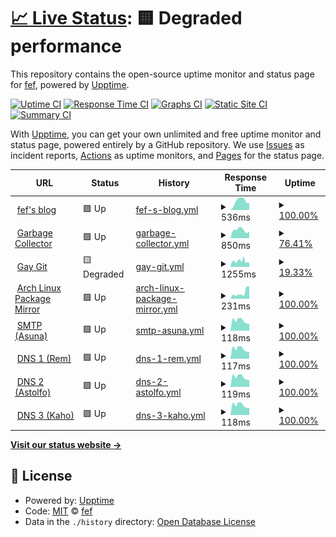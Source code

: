 # [📈 Live Status](https://status.fef.moe): <!--live status--> **🟨 Degraded performance**

This repository contains the open-source uptime monitor and status page for [fef](https://fef.moe), powered by [Upptime](https://github.com/upptime/upptime).

[![Uptime CI](https://github.com/fef1312/status/workflows/Uptime%20CI/badge.svg)](https://github.com/fef1312/status/actions?query=workflow%3A%22Uptime+CI%22)
[![Response Time CI](https://github.com/fef1312/status/workflows/Response%20Time%20CI/badge.svg)](https://github.com/fef1312/status/actions?query=workflow%3A%22Response+Time+CI%22)
[![Graphs CI](https://github.com/fef1312/status/workflows/Graphs%20CI/badge.svg)](https://github.com/fef1312/status/actions?query=workflow%3A%22Graphs+CI%22)
[![Static Site CI](https://github.com/fef1312/status/workflows/Static%20Site%20CI/badge.svg)](https://github.com/fef1312/status/actions?query=workflow%3A%22Static+Site+CI%22)
[![Summary CI](https://github.com/fef1312/status/workflows/Summary%20CI/badge.svg)](https://github.com/fef1312/status/actions?query=workflow%3A%22Summary+CI%22)

With [Upptime](https://upptime.js.org), you can get your own unlimited and free uptime monitor and status page, powered entirely by a GitHub repository. We use [Issues](https://github.com/fef1312/status/issues) as incident reports, [Actions](https://github.com/fef1312/status/actions) as uptime monitors, and [Pages](https://status.fef.moe) for the status page.

<!--start: status pages-->
<!-- This summary is generated by Upptime (https://github.com/upptime/upptime) -->
<!-- Do not edit this manually, your changes will be overwritten -->
<!-- prettier-ignore -->
| URL | Status | History | Response Time | Uptime |
| --- | ------ | ------- | ------------- | ------ |
| <img alt="" src="https://icons.duckduckgo.com/ip3/fef.moe.ico" height="13"> [fef's blog](https://fef.moe/) | 🟩 Up | [fef-s-blog.yml](https://github.com/fef1312/status/commits/HEAD/history/fef-s-blog.yml) | <details><summary><img alt="Response time graph" src="./graphs/fef-s-blog/response-time-week.png" height="20"> 536ms</summary><br><a href="https://status.fef.moe/history/fef-s-blog"><img alt="Response time 629" src="https://img.shields.io/endpoint?url=https%3A%2F%2Fraw.githubusercontent.com%2Ffef1312%2Fstatus%2FHEAD%2Fapi%2Ffef-s-blog%2Fresponse-time.json"></a><br><a href="https://status.fef.moe/history/fef-s-blog"><img alt="24-hour response time 496" src="https://img.shields.io/endpoint?url=https%3A%2F%2Fraw.githubusercontent.com%2Ffef1312%2Fstatus%2FHEAD%2Fapi%2Ffef-s-blog%2Fresponse-time-day.json"></a><br><a href="https://status.fef.moe/history/fef-s-blog"><img alt="7-day response time 536" src="https://img.shields.io/endpoint?url=https%3A%2F%2Fraw.githubusercontent.com%2Ffef1312%2Fstatus%2FHEAD%2Fapi%2Ffef-s-blog%2Fresponse-time-week.json"></a><br><a href="https://status.fef.moe/history/fef-s-blog"><img alt="30-day response time 605" src="https://img.shields.io/endpoint?url=https%3A%2F%2Fraw.githubusercontent.com%2Ffef1312%2Fstatus%2FHEAD%2Fapi%2Ffef-s-blog%2Fresponse-time-month.json"></a><br><a href="https://status.fef.moe/history/fef-s-blog"><img alt="1-year response time 631" src="https://img.shields.io/endpoint?url=https%3A%2F%2Fraw.githubusercontent.com%2Ffef1312%2Fstatus%2FHEAD%2Fapi%2Ffef-s-blog%2Fresponse-time-year.json"></a></details> | <details><summary><a href="https://status.fef.moe/history/fef-s-blog">100.00%</a></summary><a href="https://status.fef.moe/history/fef-s-blog"><img alt="All-time uptime 93.90%" src="https://img.shields.io/endpoint?url=https%3A%2F%2Fraw.githubusercontent.com%2Ffef1312%2Fstatus%2FHEAD%2Fapi%2Ffef-s-blog%2Fuptime.json"></a><br><a href="https://status.fef.moe/history/fef-s-blog"><img alt="24-hour uptime 100.00%" src="https://img.shields.io/endpoint?url=https%3A%2F%2Fraw.githubusercontent.com%2Ffef1312%2Fstatus%2FHEAD%2Fapi%2Ffef-s-blog%2Fuptime-day.json"></a><br><a href="https://status.fef.moe/history/fef-s-blog"><img alt="7-day uptime 100.00%" src="https://img.shields.io/endpoint?url=https%3A%2F%2Fraw.githubusercontent.com%2Ffef1312%2Fstatus%2FHEAD%2Fapi%2Ffef-s-blog%2Fuptime-week.json"></a><br><a href="https://status.fef.moe/history/fef-s-blog"><img alt="30-day uptime 60.87%" src="https://img.shields.io/endpoint?url=https%3A%2F%2Fraw.githubusercontent.com%2Ffef1312%2Fstatus%2FHEAD%2Fapi%2Ffef-s-blog%2Fuptime-month.json"></a><br><a href="https://status.fef.moe/history/fef-s-blog"><img alt="1-year uptime 92.44%" src="https://img.shields.io/endpoint?url=https%3A%2F%2Fraw.githubusercontent.com%2Ffef1312%2Fstatus%2FHEAD%2Fapi%2Ffef-s-blog%2Fuptime-year.json"></a></details>
| <img alt="" src="https://icons.duckduckgo.com/ip3/gc.fef.moe.ico" height="13"> [Garbage Collector](https://gc.fef.moe/login) | 🟩 Up | [garbage-collector.yml](https://github.com/fef1312/status/commits/HEAD/history/garbage-collector.yml) | <details><summary><img alt="Response time graph" src="./graphs/garbage-collector/response-time-week.png" height="20"> 850ms</summary><br><a href="https://status.fef.moe/history/garbage-collector"><img alt="Response time 935" src="https://img.shields.io/endpoint?url=https%3A%2F%2Fraw.githubusercontent.com%2Ffef1312%2Fstatus%2FHEAD%2Fapi%2Fgarbage-collector%2Fresponse-time.json"></a><br><a href="https://status.fef.moe/history/garbage-collector"><img alt="24-hour response time 667" src="https://img.shields.io/endpoint?url=https%3A%2F%2Fraw.githubusercontent.com%2Ffef1312%2Fstatus%2FHEAD%2Fapi%2Fgarbage-collector%2Fresponse-time-day.json"></a><br><a href="https://status.fef.moe/history/garbage-collector"><img alt="7-day response time 850" src="https://img.shields.io/endpoint?url=https%3A%2F%2Fraw.githubusercontent.com%2Ffef1312%2Fstatus%2FHEAD%2Fapi%2Fgarbage-collector%2Fresponse-time-week.json"></a><br><a href="https://status.fef.moe/history/garbage-collector"><img alt="30-day response time 781" src="https://img.shields.io/endpoint?url=https%3A%2F%2Fraw.githubusercontent.com%2Ffef1312%2Fstatus%2FHEAD%2Fapi%2Fgarbage-collector%2Fresponse-time-month.json"></a><br><a href="https://status.fef.moe/history/garbage-collector"><img alt="1-year response time 931" src="https://img.shields.io/endpoint?url=https%3A%2F%2Fraw.githubusercontent.com%2Ffef1312%2Fstatus%2FHEAD%2Fapi%2Fgarbage-collector%2Fresponse-time-year.json"></a></details> | <details><summary><a href="https://status.fef.moe/history/garbage-collector">76.41%</a></summary><a href="https://status.fef.moe/history/garbage-collector"><img alt="All-time uptime 98.31%" src="https://img.shields.io/endpoint?url=https%3A%2F%2Fraw.githubusercontent.com%2Ffef1312%2Fstatus%2FHEAD%2Fapi%2Fgarbage-collector%2Fuptime.json"></a><br><a href="https://status.fef.moe/history/garbage-collector"><img alt="24-hour uptime 100.00%" src="https://img.shields.io/endpoint?url=https%3A%2F%2Fraw.githubusercontent.com%2Ffef1312%2Fstatus%2FHEAD%2Fapi%2Fgarbage-collector%2Fuptime-day.json"></a><br><a href="https://status.fef.moe/history/garbage-collector"><img alt="7-day uptime 76.41%" src="https://img.shields.io/endpoint?url=https%3A%2F%2Fraw.githubusercontent.com%2Ffef1312%2Fstatus%2FHEAD%2Fapi%2Fgarbage-collector%2Fuptime-week.json"></a><br><a href="https://status.fef.moe/history/garbage-collector"><img alt="30-day uptime 87.24%" src="https://img.shields.io/endpoint?url=https%3A%2F%2Fraw.githubusercontent.com%2Ffef1312%2Fstatus%2FHEAD%2Fapi%2Fgarbage-collector%2Fuptime-month.json"></a><br><a href="https://status.fef.moe/history/garbage-collector"><img alt="1-year uptime 98.46%" src="https://img.shields.io/endpoint?url=https%3A%2F%2Fraw.githubusercontent.com%2Ffef1312%2Fstatus%2FHEAD%2Fapi%2Fgarbage-collector%2Fuptime-year.json"></a></details>
| <img alt="" src="https://icons.duckduckgo.com/ip3/git.bsd.gay.ico" height="13"> [Gay Git](https://git.bsd.gay/) | 🟨 Degraded | [gay-git.yml](https://github.com/fef1312/status/commits/HEAD/history/gay-git.yml) | <details><summary><img alt="Response time graph" src="./graphs/gay-git/response-time-week.png" height="20"> 1255ms</summary><br><a href="https://status.fef.moe/history/gay-git"><img alt="Response time 1103" src="https://img.shields.io/endpoint?url=https%3A%2F%2Fraw.githubusercontent.com%2Ffef1312%2Fstatus%2FHEAD%2Fapi%2Fgay-git%2Fresponse-time.json"></a><br><a href="https://status.fef.moe/history/gay-git"><img alt="24-hour response time 1601" src="https://img.shields.io/endpoint?url=https%3A%2F%2Fraw.githubusercontent.com%2Ffef1312%2Fstatus%2FHEAD%2Fapi%2Fgay-git%2Fresponse-time-day.json"></a><br><a href="https://status.fef.moe/history/gay-git"><img alt="7-day response time 1255" src="https://img.shields.io/endpoint?url=https%3A%2F%2Fraw.githubusercontent.com%2Ffef1312%2Fstatus%2FHEAD%2Fapi%2Fgay-git%2Fresponse-time-week.json"></a><br><a href="https://status.fef.moe/history/gay-git"><img alt="30-day response time 1337" src="https://img.shields.io/endpoint?url=https%3A%2F%2Fraw.githubusercontent.com%2Ffef1312%2Fstatus%2FHEAD%2Fapi%2Fgay-git%2Fresponse-time-month.json"></a><br><a href="https://status.fef.moe/history/gay-git"><img alt="1-year response time 1120" src="https://img.shields.io/endpoint?url=https%3A%2F%2Fraw.githubusercontent.com%2Ffef1312%2Fstatus%2FHEAD%2Fapi%2Fgay-git%2Fresponse-time-year.json"></a></details> | <details><summary><a href="https://status.fef.moe/history/gay-git">19.33%</a></summary><a href="https://status.fef.moe/history/gay-git"><img alt="All-time uptime 91.33%" src="https://img.shields.io/endpoint?url=https%3A%2F%2Fraw.githubusercontent.com%2Ffef1312%2Fstatus%2FHEAD%2Fapi%2Fgay-git%2Fuptime.json"></a><br><a href="https://status.fef.moe/history/gay-git"><img alt="24-hour uptime 0.00%" src="https://img.shields.io/endpoint?url=https%3A%2F%2Fraw.githubusercontent.com%2Ffef1312%2Fstatus%2FHEAD%2Fapi%2Fgay-git%2Fuptime-day.json"></a><br><a href="https://status.fef.moe/history/gay-git"><img alt="7-day uptime 19.33%" src="https://img.shields.io/endpoint?url=https%3A%2F%2Fraw.githubusercontent.com%2Ffef1312%2Fstatus%2FHEAD%2Fapi%2Fgay-git%2Fuptime-week.json"></a><br><a href="https://status.fef.moe/history/gay-git"><img alt="30-day uptime 6.46%" src="https://img.shields.io/endpoint?url=https%3A%2F%2Fraw.githubusercontent.com%2Ffef1312%2Fstatus%2FHEAD%2Fapi%2Fgay-git%2Fuptime-month.json"></a><br><a href="https://status.fef.moe/history/gay-git"><img alt="1-year uptime 85.27%" src="https://img.shields.io/endpoint?url=https%3A%2F%2Fraw.githubusercontent.com%2Ffef1312%2Fstatus%2FHEAD%2Fapi%2Fgay-git%2Fuptime-year.json"></a></details>
| <img alt="" src="https://icons.duckduckgo.com/ip3/pkg.fef.moe.ico" height="13"> [Arch Linux Package Mirror](https://pkg.fef.moe/archlinux/) | 🟩 Up | [arch-linux-package-mirror.yml](https://github.com/fef1312/status/commits/HEAD/history/arch-linux-package-mirror.yml) | <details><summary><img alt="Response time graph" src="./graphs/arch-linux-package-mirror/response-time-week.png" height="20"> 231ms</summary><br><a href="https://status.fef.moe/history/arch-linux-package-mirror"><img alt="Response time 188" src="https://img.shields.io/endpoint?url=https%3A%2F%2Fraw.githubusercontent.com%2Ffef1312%2Fstatus%2FHEAD%2Fapi%2Farch-linux-package-mirror%2Fresponse-time.json"></a><br><a href="https://status.fef.moe/history/arch-linux-package-mirror"><img alt="24-hour response time 111" src="https://img.shields.io/endpoint?url=https%3A%2F%2Fraw.githubusercontent.com%2Ffef1312%2Fstatus%2FHEAD%2Fapi%2Farch-linux-package-mirror%2Fresponse-time-day.json"></a><br><a href="https://status.fef.moe/history/arch-linux-package-mirror"><img alt="7-day response time 231" src="https://img.shields.io/endpoint?url=https%3A%2F%2Fraw.githubusercontent.com%2Ffef1312%2Fstatus%2FHEAD%2Fapi%2Farch-linux-package-mirror%2Fresponse-time-week.json"></a><br><a href="https://status.fef.moe/history/arch-linux-package-mirror"><img alt="30-day response time 149" src="https://img.shields.io/endpoint?url=https%3A%2F%2Fraw.githubusercontent.com%2Ffef1312%2Fstatus%2FHEAD%2Fapi%2Farch-linux-package-mirror%2Fresponse-time-month.json"></a><br><a href="https://status.fef.moe/history/arch-linux-package-mirror"><img alt="1-year response time 193" src="https://img.shields.io/endpoint?url=https%3A%2F%2Fraw.githubusercontent.com%2Ffef1312%2Fstatus%2FHEAD%2Fapi%2Farch-linux-package-mirror%2Fresponse-time-year.json"></a></details> | <details><summary><a href="https://status.fef.moe/history/arch-linux-package-mirror">100.00%</a></summary><a href="https://status.fef.moe/history/arch-linux-package-mirror"><img alt="All-time uptime 99.06%" src="https://img.shields.io/endpoint?url=https%3A%2F%2Fraw.githubusercontent.com%2Ffef1312%2Fstatus%2FHEAD%2Fapi%2Farch-linux-package-mirror%2Fuptime.json"></a><br><a href="https://status.fef.moe/history/arch-linux-package-mirror"><img alt="24-hour uptime 100.00%" src="https://img.shields.io/endpoint?url=https%3A%2F%2Fraw.githubusercontent.com%2Ffef1312%2Fstatus%2FHEAD%2Fapi%2Farch-linux-package-mirror%2Fuptime-day.json"></a><br><a href="https://status.fef.moe/history/arch-linux-package-mirror"><img alt="7-day uptime 100.00%" src="https://img.shields.io/endpoint?url=https%3A%2F%2Fraw.githubusercontent.com%2Ffef1312%2Fstatus%2FHEAD%2Fapi%2Farch-linux-package-mirror%2Fuptime-week.json"></a><br><a href="https://status.fef.moe/history/arch-linux-package-mirror"><img alt="30-day uptime 100.00%" src="https://img.shields.io/endpoint?url=https%3A%2F%2Fraw.githubusercontent.com%2Ffef1312%2Fstatus%2FHEAD%2Fapi%2Farch-linux-package-mirror%2Fuptime-month.json"></a><br><a href="https://status.fef.moe/history/arch-linux-package-mirror"><img alt="1-year uptime 99.00%" src="https://img.shields.io/endpoint?url=https%3A%2F%2Fraw.githubusercontent.com%2Ffef1312%2Fstatus%2FHEAD%2Fapi%2Farch-linux-package-mirror%2Fuptime-year.json"></a></details>
| <img alt="" src="https://icons.duckduckgo.com/ip3/null.ico" height="13"> [SMTP (Asuna)](mail.fef.moe) | 🟩 Up | [smtp-asuna.yml](https://github.com/fef1312/status/commits/HEAD/history/smtp-asuna.yml) | <details><summary><img alt="Response time graph" src="./graphs/smtp-asuna/response-time-week.png" height="20"> 118ms</summary><br><a href="https://status.fef.moe/history/smtp-asuna"><img alt="Response time 138" src="https://img.shields.io/endpoint?url=https%3A%2F%2Fraw.githubusercontent.com%2Ffef1312%2Fstatus%2FHEAD%2Fapi%2Fsmtp-asuna%2Fresponse-time.json"></a><br><a href="https://status.fef.moe/history/smtp-asuna"><img alt="24-hour response time 109" src="https://img.shields.io/endpoint?url=https%3A%2F%2Fraw.githubusercontent.com%2Ffef1312%2Fstatus%2FHEAD%2Fapi%2Fsmtp-asuna%2Fresponse-time-day.json"></a><br><a href="https://status.fef.moe/history/smtp-asuna"><img alt="7-day response time 118" src="https://img.shields.io/endpoint?url=https%3A%2F%2Fraw.githubusercontent.com%2Ffef1312%2Fstatus%2FHEAD%2Fapi%2Fsmtp-asuna%2Fresponse-time-week.json"></a><br><a href="https://status.fef.moe/history/smtp-asuna"><img alt="30-day response time 110" src="https://img.shields.io/endpoint?url=https%3A%2F%2Fraw.githubusercontent.com%2Ffef1312%2Fstatus%2FHEAD%2Fapi%2Fsmtp-asuna%2Fresponse-time-month.json"></a><br><a href="https://status.fef.moe/history/smtp-asuna"><img alt="1-year response time 124" src="https://img.shields.io/endpoint?url=https%3A%2F%2Fraw.githubusercontent.com%2Ffef1312%2Fstatus%2FHEAD%2Fapi%2Fsmtp-asuna%2Fresponse-time-year.json"></a></details> | <details><summary><a href="https://status.fef.moe/history/smtp-asuna">100.00%</a></summary><a href="https://status.fef.moe/history/smtp-asuna"><img alt="All-time uptime 99.49%" src="https://img.shields.io/endpoint?url=https%3A%2F%2Fraw.githubusercontent.com%2Ffef1312%2Fstatus%2FHEAD%2Fapi%2Fsmtp-asuna%2Fuptime.json"></a><br><a href="https://status.fef.moe/history/smtp-asuna"><img alt="24-hour uptime 100.00%" src="https://img.shields.io/endpoint?url=https%3A%2F%2Fraw.githubusercontent.com%2Ffef1312%2Fstatus%2FHEAD%2Fapi%2Fsmtp-asuna%2Fuptime-day.json"></a><br><a href="https://status.fef.moe/history/smtp-asuna"><img alt="7-day uptime 100.00%" src="https://img.shields.io/endpoint?url=https%3A%2F%2Fraw.githubusercontent.com%2Ffef1312%2Fstatus%2FHEAD%2Fapi%2Fsmtp-asuna%2Fuptime-week.json"></a><br><a href="https://status.fef.moe/history/smtp-asuna"><img alt="30-day uptime 100.00%" src="https://img.shields.io/endpoint?url=https%3A%2F%2Fraw.githubusercontent.com%2Ffef1312%2Fstatus%2FHEAD%2Fapi%2Fsmtp-asuna%2Fuptime-month.json"></a><br><a href="https://status.fef.moe/history/smtp-asuna"><img alt="1-year uptime 99.98%" src="https://img.shields.io/endpoint?url=https%3A%2F%2Fraw.githubusercontent.com%2Ffef1312%2Fstatus%2FHEAD%2Fapi%2Fsmtp-asuna%2Fuptime-year.json"></a></details>
| <img alt="" src="https://icons.duckduckgo.com/ip3/null.ico" height="13"> [DNS 1 (Rem)](78.47.78.184) | 🟩 Up | [dns-1-rem.yml](https://github.com/fef1312/status/commits/HEAD/history/dns-1-rem.yml) | <details><summary><img alt="Response time graph" src="./graphs/dns-1-rem/response-time-week.png" height="20"> 117ms</summary><br><a href="https://status.fef.moe/history/dns-1-rem"><img alt="Response time 115" src="https://img.shields.io/endpoint?url=https%3A%2F%2Fraw.githubusercontent.com%2Ffef1312%2Fstatus%2FHEAD%2Fapi%2Fdns-1-rem%2Fresponse-time.json"></a><br><a href="https://status.fef.moe/history/dns-1-rem"><img alt="24-hour response time 110" src="https://img.shields.io/endpoint?url=https%3A%2F%2Fraw.githubusercontent.com%2Ffef1312%2Fstatus%2FHEAD%2Fapi%2Fdns-1-rem%2Fresponse-time-day.json"></a><br><a href="https://status.fef.moe/history/dns-1-rem"><img alt="7-day response time 117" src="https://img.shields.io/endpoint?url=https%3A%2F%2Fraw.githubusercontent.com%2Ffef1312%2Fstatus%2FHEAD%2Fapi%2Fdns-1-rem%2Fresponse-time-week.json"></a><br><a href="https://status.fef.moe/history/dns-1-rem"><img alt="30-day response time 109" src="https://img.shields.io/endpoint?url=https%3A%2F%2Fraw.githubusercontent.com%2Ffef1312%2Fstatus%2FHEAD%2Fapi%2Fdns-1-rem%2Fresponse-time-month.json"></a><br><a href="https://status.fef.moe/history/dns-1-rem"><img alt="1-year response time 114" src="https://img.shields.io/endpoint?url=https%3A%2F%2Fraw.githubusercontent.com%2Ffef1312%2Fstatus%2FHEAD%2Fapi%2Fdns-1-rem%2Fresponse-time-year.json"></a></details> | <details><summary><a href="https://status.fef.moe/history/dns-1-rem">100.00%</a></summary><a href="https://status.fef.moe/history/dns-1-rem"><img alt="All-time uptime 99.81%" src="https://img.shields.io/endpoint?url=https%3A%2F%2Fraw.githubusercontent.com%2Ffef1312%2Fstatus%2FHEAD%2Fapi%2Fdns-1-rem%2Fuptime.json"></a><br><a href="https://status.fef.moe/history/dns-1-rem"><img alt="24-hour uptime 100.00%" src="https://img.shields.io/endpoint?url=https%3A%2F%2Fraw.githubusercontent.com%2Ffef1312%2Fstatus%2FHEAD%2Fapi%2Fdns-1-rem%2Fuptime-day.json"></a><br><a href="https://status.fef.moe/history/dns-1-rem"><img alt="7-day uptime 100.00%" src="https://img.shields.io/endpoint?url=https%3A%2F%2Fraw.githubusercontent.com%2Ffef1312%2Fstatus%2FHEAD%2Fapi%2Fdns-1-rem%2Fuptime-week.json"></a><br><a href="https://status.fef.moe/history/dns-1-rem"><img alt="30-day uptime 100.00%" src="https://img.shields.io/endpoint?url=https%3A%2F%2Fraw.githubusercontent.com%2Ffef1312%2Fstatus%2FHEAD%2Fapi%2Fdns-1-rem%2Fuptime-month.json"></a><br><a href="https://status.fef.moe/history/dns-1-rem"><img alt="1-year uptime 99.45%" src="https://img.shields.io/endpoint?url=https%3A%2F%2Fraw.githubusercontent.com%2Ffef1312%2Fstatus%2FHEAD%2Fapi%2Fdns-1-rem%2Fuptime-year.json"></a></details>
| <img alt="" src="https://icons.duckduckgo.com/ip3/null.ico" height="13"> [DNS 2 (Astolfo)](78.46.85.216) | 🟩 Up | [dns-2-astolfo.yml](https://github.com/fef1312/status/commits/HEAD/history/dns-2-astolfo.yml) | <details><summary><img alt="Response time graph" src="./graphs/dns-2-astolfo/response-time-week.png" height="20"> 119ms</summary><br><a href="https://status.fef.moe/history/dns-2-astolfo"><img alt="Response time 116" src="https://img.shields.io/endpoint?url=https%3A%2F%2Fraw.githubusercontent.com%2Ffef1312%2Fstatus%2FHEAD%2Fapi%2Fdns-2-astolfo%2Fresponse-time.json"></a><br><a href="https://status.fef.moe/history/dns-2-astolfo"><img alt="24-hour response time 110" src="https://img.shields.io/endpoint?url=https%3A%2F%2Fraw.githubusercontent.com%2Ffef1312%2Fstatus%2FHEAD%2Fapi%2Fdns-2-astolfo%2Fresponse-time-day.json"></a><br><a href="https://status.fef.moe/history/dns-2-astolfo"><img alt="7-day response time 119" src="https://img.shields.io/endpoint?url=https%3A%2F%2Fraw.githubusercontent.com%2Ffef1312%2Fstatus%2FHEAD%2Fapi%2Fdns-2-astolfo%2Fresponse-time-week.json"></a><br><a href="https://status.fef.moe/history/dns-2-astolfo"><img alt="30-day response time 111" src="https://img.shields.io/endpoint?url=https%3A%2F%2Fraw.githubusercontent.com%2Ffef1312%2Fstatus%2FHEAD%2Fapi%2Fdns-2-astolfo%2Fresponse-time-month.json"></a><br><a href="https://status.fef.moe/history/dns-2-astolfo"><img alt="1-year response time 115" src="https://img.shields.io/endpoint?url=https%3A%2F%2Fraw.githubusercontent.com%2Ffef1312%2Fstatus%2FHEAD%2Fapi%2Fdns-2-astolfo%2Fresponse-time-year.json"></a></details> | <details><summary><a href="https://status.fef.moe/history/dns-2-astolfo">100.00%</a></summary><a href="https://status.fef.moe/history/dns-2-astolfo"><img alt="All-time uptime 98.03%" src="https://img.shields.io/endpoint?url=https%3A%2F%2Fraw.githubusercontent.com%2Ffef1312%2Fstatus%2FHEAD%2Fapi%2Fdns-2-astolfo%2Fuptime.json"></a><br><a href="https://status.fef.moe/history/dns-2-astolfo"><img alt="24-hour uptime 100.00%" src="https://img.shields.io/endpoint?url=https%3A%2F%2Fraw.githubusercontent.com%2Ffef1312%2Fstatus%2FHEAD%2Fapi%2Fdns-2-astolfo%2Fuptime-day.json"></a><br><a href="https://status.fef.moe/history/dns-2-astolfo"><img alt="7-day uptime 100.00%" src="https://img.shields.io/endpoint?url=https%3A%2F%2Fraw.githubusercontent.com%2Ffef1312%2Fstatus%2FHEAD%2Fapi%2Fdns-2-astolfo%2Fuptime-week.json"></a><br><a href="https://status.fef.moe/history/dns-2-astolfo"><img alt="30-day uptime 100.00%" src="https://img.shields.io/endpoint?url=https%3A%2F%2Fraw.githubusercontent.com%2Ffef1312%2Fstatus%2FHEAD%2Fapi%2Fdns-2-astolfo%2Fuptime-month.json"></a><br><a href="https://status.fef.moe/history/dns-2-astolfo"><img alt="1-year uptime 99.01%" src="https://img.shields.io/endpoint?url=https%3A%2F%2Fraw.githubusercontent.com%2Ffef1312%2Fstatus%2FHEAD%2Fapi%2Fdns-2-astolfo%2Fuptime-year.json"></a></details>
| <img alt="" src="https://icons.duckduckgo.com/ip3/null.ico" height="13"> [DNS 3 (Kaho)](188.68.36.246) | 🟩 Up | [dns-3-kaho.yml](https://github.com/fef1312/status/commits/HEAD/history/dns-3-kaho.yml) | <details><summary><img alt="Response time graph" src="./graphs/dns-3-kaho/response-time-week.png" height="20"> 118ms</summary><br><a href="https://status.fef.moe/history/dns-3-kaho"><img alt="Response time 115" src="https://img.shields.io/endpoint?url=https%3A%2F%2Fraw.githubusercontent.com%2Ffef1312%2Fstatus%2FHEAD%2Fapi%2Fdns-3-kaho%2Fresponse-time.json"></a><br><a href="https://status.fef.moe/history/dns-3-kaho"><img alt="24-hour response time 109" src="https://img.shields.io/endpoint?url=https%3A%2F%2Fraw.githubusercontent.com%2Ffef1312%2Fstatus%2FHEAD%2Fapi%2Fdns-3-kaho%2Fresponse-time-day.json"></a><br><a href="https://status.fef.moe/history/dns-3-kaho"><img alt="7-day response time 118" src="https://img.shields.io/endpoint?url=https%3A%2F%2Fraw.githubusercontent.com%2Ffef1312%2Fstatus%2FHEAD%2Fapi%2Fdns-3-kaho%2Fresponse-time-week.json"></a><br><a href="https://status.fef.moe/history/dns-3-kaho"><img alt="30-day response time 110" src="https://img.shields.io/endpoint?url=https%3A%2F%2Fraw.githubusercontent.com%2Ffef1312%2Fstatus%2FHEAD%2Fapi%2Fdns-3-kaho%2Fresponse-time-month.json"></a><br><a href="https://status.fef.moe/history/dns-3-kaho"><img alt="1-year response time 114" src="https://img.shields.io/endpoint?url=https%3A%2F%2Fraw.githubusercontent.com%2Ffef1312%2Fstatus%2FHEAD%2Fapi%2Fdns-3-kaho%2Fresponse-time-year.json"></a></details> | <details><summary><a href="https://status.fef.moe/history/dns-3-kaho">100.00%</a></summary><a href="https://status.fef.moe/history/dns-3-kaho"><img alt="All-time uptime 99.80%" src="https://img.shields.io/endpoint?url=https%3A%2F%2Fraw.githubusercontent.com%2Ffef1312%2Fstatus%2FHEAD%2Fapi%2Fdns-3-kaho%2Fuptime.json"></a><br><a href="https://status.fef.moe/history/dns-3-kaho"><img alt="24-hour uptime 100.00%" src="https://img.shields.io/endpoint?url=https%3A%2F%2Fraw.githubusercontent.com%2Ffef1312%2Fstatus%2FHEAD%2Fapi%2Fdns-3-kaho%2Fuptime-day.json"></a><br><a href="https://status.fef.moe/history/dns-3-kaho"><img alt="7-day uptime 100.00%" src="https://img.shields.io/endpoint?url=https%3A%2F%2Fraw.githubusercontent.com%2Ffef1312%2Fstatus%2FHEAD%2Fapi%2Fdns-3-kaho%2Fuptime-week.json"></a><br><a href="https://status.fef.moe/history/dns-3-kaho"><img alt="30-day uptime 100.00%" src="https://img.shields.io/endpoint?url=https%3A%2F%2Fraw.githubusercontent.com%2Ffef1312%2Fstatus%2FHEAD%2Fapi%2Fdns-3-kaho%2Fuptime-month.json"></a><br><a href="https://status.fef.moe/history/dns-3-kaho"><img alt="1-year uptime 99.45%" src="https://img.shields.io/endpoint?url=https%3A%2F%2Fraw.githubusercontent.com%2Ffef1312%2Fstatus%2FHEAD%2Fapi%2Fdns-3-kaho%2Fuptime-year.json"></a></details>

<!--end: status pages-->

[**Visit our status website →**](https://status.fef.moe)

## 📄 License

- Powered by: [Upptime](https://github.com/upptime/upptime)
- Code: [MIT](./LICENSE) © [fef](https://fef.moe)
- Data in the `./history` directory: [Open Database License](https://opendatacommons.org/licenses/odbl/1-0/)
